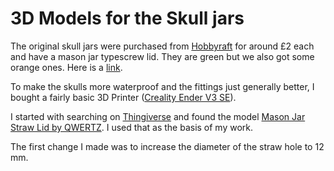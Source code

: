# 3D Models for the Skull jars

The original skull jars were purchased from [Hobbyraft](https://www.hobbycraft.co.uk/)
for around £2 each and have a mason jar typescrew lid. They are green but we also got
some orange ones. Here is a [link](https://www.hobbycraft.co.uk/light-green-skull-drinking-jar-/6701041003.html).

To make the skulls more waterproof and the fittings just generally better, I bought
a fairly basic 3D Printer ([Creality Ender V3 SE](https://www.creality.com/products/creality-ender-3-v3-se)).

I started with searching on [Thingiverse](https://www.thingiverse.com/) and found the
model [Mason Jar Straw Lid by QWERTZ](https://www.thingiverse.com/thing:4432681). I
used that as the basis of my work.

The first change I made was to increase the diameter of the straw hole to 12 mm.
